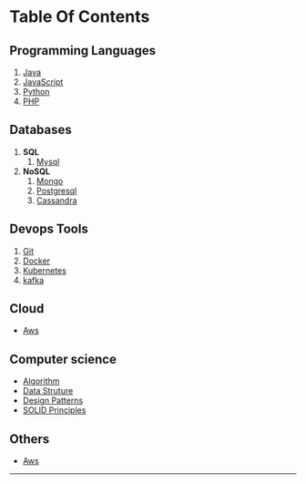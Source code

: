 # Table Of Contents  

## Programming Languages
   1. [Java](https://srimuthurajesh.github.io/Tech-Notes/Java)  
   2. [JavaScript](https://srimuthurajesh.github.io/Tech-Notes/JavaScript)  
   3. [Python](https://srimuthurajesh.github.io/Tech-Notes/Python)  
   4. [PHP](https://srimuthurajesh.github.io/Tech-Notes/PHP/php.html)  

## Databases
   1. **SQL**  
      1. [Mysql](https://srimuthurajesh.github.io/Tech-Notes/SQL/mysql.html)  
   2. **NoSQL**  
      1. [Mongo](https://srimuthurajesh.github.io/Tech-Notes/NoSql/Mongo.html)  
      2. [Postgresql](https://srimuthurajesh.github.io/Tech-Notes/NoSql/Mongo.html)  
      3. [Cassandra](https://srimuthurajesh.github.io/Tech-Notes/NoSql/Cassandra.html)  

## Devops Tools    
   1. [Git](https://srimuthurajesh.github.io/Tech-Notes/Devops/git.html)
   2. [Docker](https://srimuthurajesh.github.io/Tech-Notes/Devops/docker.html)
   3. [Kubernetes](https://srimuthurajesh.github.io/Tech-Notes/Devops/kubernetes.html)
   4. [kafka](https://srimuthurajesh.github.io/Tech-Notes/Devops/kafka.html)

## Cloud 
   - [Aws](https://srimuthurajesh.github.io/Tech-Notes/Devops/AWS.html)

## Computer science
   - [Algorithm](https://srimuthurajesh.github.io/Tech-Notes/Computer%20science/algorithm.html)
   - [Data Struture](https://srimuthurajesh.github.io/Tech-Notes/Computer%20science/data_structure.html)
   - [Design Patterns](https://srimuthurajesh.github.io/Tech-Notes/Computer%20science/design_patterns.html)
   - [SOLID Principles](https://srimuthurajesh.github.io/Tech-Notes/Computer%20science/solid_principles.html) 

## Others
   - [Aws](https://srimuthurajesh.github.io/Tech-Notes/Devops/AWS.html)

----
